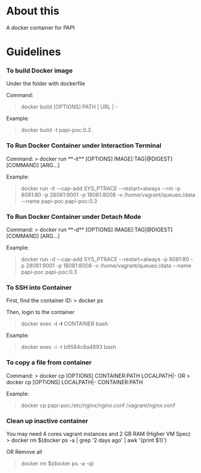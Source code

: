 <h1>About this</h1>
A docker container for PAPI

<h1>Guidelines</h1>
<h3>To build Docker image</h3>
Under the folder with dockerfile

Command:
> docker build [OPTIONS] PATH | URL | -

Example:
> docker build -t papi-poc:0.3 .

<h3>To Run Docker Container under Interaction Terminal</h3>
Command:
> docker run **-it** [OPTIONS] IMAGE[:TAG|@DIGEST] [COMMAND] [ARG...] 

Example:
> docker run -it --cap-add SYS_PTRACE --restart=always --rm -p 8081:80 -p 28081:9001 -p 18081:8008 -v /home/vagrant/queues:/data --name papi-poc papi-poc:0.3

<h3>To Run Docker Container under Detach Mode</h3>
Command:
> docker run **-d** [OPTIONS] IMAGE[:TAG|@DIGEST] [COMMAND] [ARG...] 

Example:
> docker run -d --cap-add SYS_PTRACE --restart=always -p 8081:80 -p 28081:9001 -p 18081:8008 -v /home/vagrant/queues:/data --name papi-poc papi-poc:0.3

<h3>To SSH into Container</h3>
First, find the container ID:
> docker ps 

Then, login to the container
> docker exec **-i -t** CONTAINER bash

Example:
> docker exec -i -t b9584c8a4893 bash 

<h3>To copy a file from container</h3>
Command:
> docker cp [OPTIONS] CONTAINER:PATH LOCALPATH|-
OR
> docker cp [OPTIONS] LOCALPATH|- CONTAINER:PATH

Example:
> docker cp papi-poc:/etc/nginx/nginx.conf /vagrant/nginx.conf

<h3>Clean up inactive container</h3>
You may need 4 cores vagrant instances and 2 GB RAM (Higher VM Spec)
> docker rm $(docker ps -a | grep '2 days ago' | awk '{print $1}')

OR Remove all
> docker rm $(docker ps -a -q)

